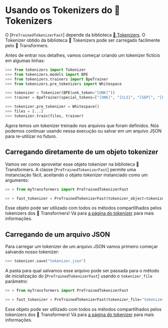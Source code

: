 <!--Copyright 2020 The HuggingFace Team. All rights reserved.

Licensed under the Apache License, Version 2.0 (the "License"); you may not use this file except in compliance with
the License. You may obtain a copy of the License at

http://www.apache.org/licenses/LICENSE-2.0

Unless required by applicable law or agreed to in writing, software distributed under the License is distributed on
an "AS IS" BASIS, WITHOUT WARRANTIES OR CONDITIONS OF ANY KIND, either express or implied. See the License for the
specific language governing permissions and limitations under the License.

⚠️ Note that this file is in Markdown but contain specific syntax for our doc-builder (similar to MDX) that may not be
rendered properly in your Markdown viewer.

-->

# Usando os Tokenizers do 🤗 Tokenizers

O [`PreTrainedTokenizerFast`] depende da biblioteca [🤗 Tokenizers](https://huggingface.co/docs/tokenizers). O Tokenizer obtido da biblioteca 🤗 Tokenizers pode ser carregado facilmente pelo 🤗 Transformers.

Antes de entrar nos detalhes, vamos começar criando um tokenizer fictício em algumas linhas:

```python
>>> from tokenizers import Tokenizer
>>> from tokenizers.models import BPE
>>> from tokenizers.trainers import BpeTrainer
>>> from tokenizers.pre_tokenizers import Whitespace

>>> tokenizer = Tokenizer(BPE(unk_token="[UNK]"))
>>> trainer = BpeTrainer(special_tokens=["[UNK]", "[CLS]", "[SEP]", "[PAD]", "[MASK]"])

>>> tokenizer.pre_tokenizer = Whitespace()
>>> files = [...]
>>> tokenizer.train(files, trainer)
```

Agora temos um tokenizer treinado nos arquivos que foram definidos. Nós podemos continuar usando nessa execução ou salvar em um arquivo JSON para re-utilizar no futuro.

## Carregando diretamente de um objeto tokenizer

Vamos ver como aproveitar esse objeto tokenizer na biblioteca 🤗 Transformers. A classe [`PreTrainedTokenizerFast`] permite uma instanciação fácil, aceitando o objeto *tokenizer* instanciado como um argumento:

```python
>> > from myTransformers import PreTrainedTokenizerFast

>> > fast_tokenizer = PreTrainedTokenizerFast(tokenizer_object=tokenizer)
```
Esse objeto pode ser utilizado com todos os métodos compartilhados pelos tokenizers dos 🤗 Transformers! Vá para [a página do tokenizer](main_classes/tokenizer) para mais informações.

## Carregando de um arquivo JSON

Para carregar um tokenizer de um arquivo JSON vamos primeiro começar salvando nosso tokenizer:

```python
>>> tokenizer.save("tokenizer.json")
```

A pasta para qual salvamos esse arquivo pode ser passada para o método de inicialização do [`PreTrainedTokenizerFast`] usando o `tokenizer_file` parâmetro:

```python
>> > from myTransformers import PreTrainedTokenizerFast

>> > fast_tokenizer = PreTrainedTokenizerFast(tokenizer_file="tokenizer.json")
```

Esse objeto pode ser utilizado com todos os métodos compartilhados pelos tokenizers dos 🤗 Transformers! Vá para [a página do tokenizer](main_classes/tokenizer) para mais informações.